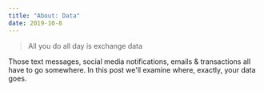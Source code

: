 ```yaml
---
title: "About: Data"
date: 2019-10-8
---
```


> All you do all day is exchange data

Those text messages, social media notifications, emails & transactions all have to go somewhere. In this post we'll examine where, exactly, your data goes.
